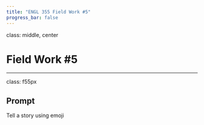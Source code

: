 ```yaml
---
title: "ENGL 355 Field Work #5"
progress_bar: false
---
```

class: middle, center

# Field Work #5
---
class: f55px

## Prompt

Tell a story using emoji